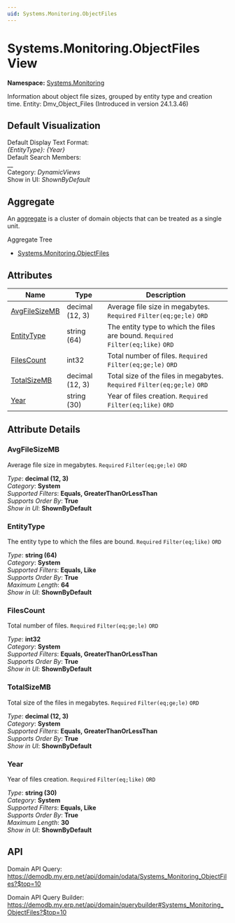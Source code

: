 ```yaml
---
uid: Systems.Monitoring.ObjectFiles
---
```

# Systems.Monitoring.ObjectFiles View

**Namespace:** [Systems.Monitoring](Systems.Monitoring.md)  

Information about object file sizes, grouped by entity type and creation time. Entity: Dmv_Object_Files (Introduced in version 24.1.3.46)

## Default Visualization
Default Display Text Format:  
_{EntityType}: {Year}_  
Default Search Members:  
__  
Category:  _DynamicViews_  
Show in UI:  _ShownByDefault_  

## Aggregate
An [aggregate](https://docs.erp.net/tech/advanced/concepts/aggregates.html) is a cluster of domain objects that can be treated as a single unit.  

Aggregate Tree  
* [Systems.Monitoring.ObjectFiles](Systems.Monitoring.ObjectFiles.md)  

## Attributes

| Name | Type | Description |
| ---- | ---- | --- |
| [AvgFileSizeMB](Systems.Monitoring.ObjectFiles.md#avgfilesizemb) | decimal (12, 3) | Average file size in megabytes. `Required` `Filter(eq;ge;le)` `ORD` 
| [EntityType](Systems.Monitoring.ObjectFiles.md#entitytype) | string (64) | The entity type to which the files are bound. `Required` `Filter(eq;like)` `ORD` 
| [FilesCount](Systems.Monitoring.ObjectFiles.md#filescount) | int32 | Total number of files. `Required` `Filter(eq;ge;le)` `ORD` 
| [TotalSizeMB](Systems.Monitoring.ObjectFiles.md#totalsizemb) | decimal (12, 3) | Total size of the files in megabytes. `Required` `Filter(eq;ge;le)` `ORD` 
| [Year](Systems.Monitoring.ObjectFiles.md#year) | string (30) | Year of files creation. `Required` `Filter(eq;like)` `ORD` 


## Attribute Details

### AvgFileSizeMB

Average file size in megabytes. `Required` `Filter(eq;ge;le)` `ORD`

_Type_: **decimal (12, 3)**  
_Category_: **System**  
_Supported Filters_: **Equals, GreaterThanOrLessThan**  
_Supports Order By_: **True**  
_Show in UI_: **ShownByDefault**  

### EntityType

The entity type to which the files are bound. `Required` `Filter(eq;like)` `ORD`

_Type_: **string (64)**  
_Category_: **System**  
_Supported Filters_: **Equals, Like**  
_Supports Order By_: **True**  
_Maximum Length_: **64**  
_Show in UI_: **ShownByDefault**  

### FilesCount

Total number of files. `Required` `Filter(eq;ge;le)` `ORD`

_Type_: **int32**  
_Category_: **System**  
_Supported Filters_: **Equals, GreaterThanOrLessThan**  
_Supports Order By_: **True**  
_Show in UI_: **ShownByDefault**  

### TotalSizeMB

Total size of the files in megabytes. `Required` `Filter(eq;ge;le)` `ORD`

_Type_: **decimal (12, 3)**  
_Category_: **System**  
_Supported Filters_: **Equals, GreaterThanOrLessThan**  
_Supports Order By_: **True**  
_Show in UI_: **ShownByDefault**  

### Year

Year of files creation. `Required` `Filter(eq;like)` `ORD`

_Type_: **string (30)**  
_Category_: **System**  
_Supported Filters_: **Equals, Like**  
_Supports Order By_: **True**  
_Maximum Length_: **30**  
_Show in UI_: **ShownByDefault**  


## API

Domain API Query:
<https://demodb.my.erp.net/api/domain/odata/Systems_Monitoring_ObjectFiles?$top=10>

Domain API Query Builder:
<https://demodb.my.erp.net/api/domain/querybuilder#Systems_Monitoring_ObjectFiles?$top=10>


